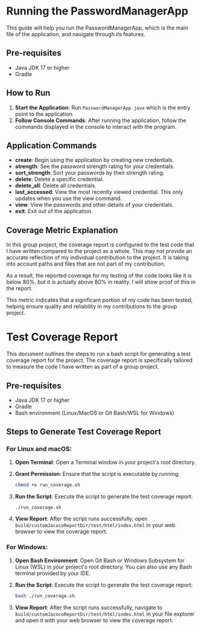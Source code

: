 # Running the PasswordManagerApp

This guide will help you run the PasswordManagerApp, which is the main file of the application, and navigate through its features.

## Pre-requisites

- Java JDK 17 or higher
- Gradle

## How to Run

1. **Start the Application**: Run `PasswordManagerApp.java` which is the entry point to the application.
2. **Follow Console Commands**: After running the application, follow the commands displayed in the console to interact with the program.

## Application Commands

- **create**: Begin using the application by creating new credentials.
- **strength**: See the password strength rating for your credentials.
- **sort_strength**: Sort your passwords by their strength rating.
- **delete**: Delete a specific credential.
- **delete_all**: Delete all credentials.
- **last_accessed**: View the most recently viewed credential. This only updates when you use the view command.
- **view**: View the passwords and other details of your credentials.
- **exit**: Exit out of the application.

## Coverage Metric Explanation

In this group project, the coverage report is configured to the test code that I have written compared to the project as a whole. This may not provide an accurate reflection of my individual contribution to the project. It is taking into account paths and files that are not part of my contribution.

As a result, the reported coverage for my testing of the code looks like it is below 80%, but it is actually above 80% in reality. I will show proof of this in the report. 

This metric indicates that a significant portion of my code has been tested, helping ensure quality and reliability in my contributions to the group project.
# Test Coverage Report

This document outlines the steps to run a bash script for generating a test coverage report for the project. The coverage report is specifically tailored to measure the code I have written as part of a group project.

## Pre-requisites

- Java JDK 17 or higher
- Gradle
- Bash environment (Linux/MacOS or Git Bash/WSL for Windows)

## Steps to Generate Test Coverage Report

### For Linux and macOS:

1. **Open Terminal**: Open a Terminal window in your project's root directory.

2. **Grant Permission**: Ensure that the script is executable by running:
    ```bash
    chmod +x run_coverage.sh
    ```

3. **Run the Script**: Execute the script to generate the test coverage report:
    ```bash
    ./run_coverage.sh
    ```

4. **View Report**: After the script runs successfully, open `build/customJacocoReportDir/test/html/index.html` in your web browser to view the coverage report.

### For Windows:

1. **Open Bash Environment**: Open Git Bash or Windows Subsystem for Linux (WSL) in your project's root directory. You can also use any Bash terminal provided by your IDE.

2. **Run the Script**: Execute the script to generate the test coverage report:
    ```bash
    bash ./run_coverage.sh
    ```

3. **View Report**: After the script runs successfully, navigate to `build/customJacocoReportDir/test/html/index.html` in your file explorer and open it with your web browser to view the coverage report.